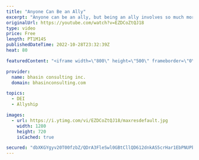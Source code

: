 ```yaml
---
title: "Anyone Can Be an Ally"
excerpt: "Anyone can be an ally, but being an ally involves so much more than just calling yourself one. Allyship is an active role with responsibilities. Watch Ritu Bhasin do a deep dive into what it means to be an ally.  Watch now!  - - - - -   bhasin consulting inc. (bci) is a world-renowned full-service diversity,"
originalUrl: https://youtube.com/watch?v=EZDCoZtQJ18
type: video
price: Free
length: PT1M14S
publishedDateTime: 2022-10-28T23:32:39Z
heat: 80

featuredContent: "<iframe width=\"800\" height=\"500\" frameborder=\"0\" src=\"https://www.youtube.com/embed/EZDCoZtQJ18\" allow=\"accelerometer; autoplay; encrypted-media; gyroscope; picture-in-picture\" allowfullscreen></iframe>"

provider:
  name: bhasin consulting inc.
  domain: bhasinconsulting.com

topics:
  - DEI
  - Allyship

images:
  - url: https://i.ytimg.com/vi/EZDCoZtQJ18/maxresdefault.jpg
    width: 1280
    height: 720
    isCached: true

secured: "dbXKGYgyv20T00fzbZ/QDrA3FleSwl0GBtCllQD612dnkAS5crHar1EbPNUPbO0jrs3GLMuZ0vYFx8WgTRE0hBgmFzSc1jwCbax/COs+P8sg50a5A0DjHw+nGvRVmaoG4ulPj70F1vYCbjBsDVAGaVgB6MojmlShsPKQ4eJ3ObT1/xbLHsOnOVyuD0F8JaOySKhFPKtvk+WoSA6vVKuUdgRpuMpygIBtEQbhDpRRMwXInNkQXcI1wIxr8Ko4OBlmrvX6/qt5pmnIxsoNFO3H3lfwLIhONh8PwxBumyd7KYgbS2XMc3UIZePgmqd7eQUcdY9sk7mFaUakqOQ83mj962S7zgLzClcDbEaSW/lmBjZymPCyPBKYZYTl1k0w8KkU1LnVNbT2vmanEeeQHUhuKFd1769bncm3eMcrEzKTGM8=;E00XjWb1mSuMAUZiM800xw=="
---
```


